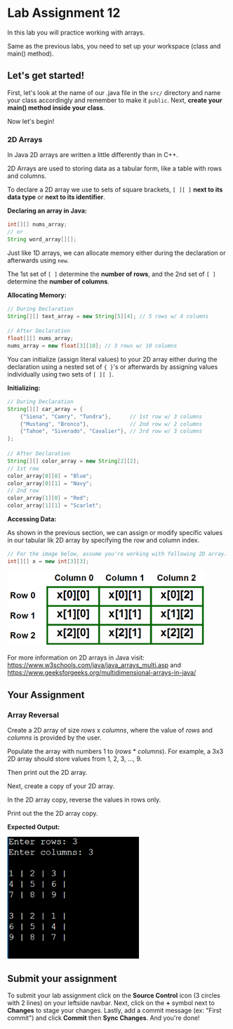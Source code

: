 # Lab Assignment 12

In this lab you will practice working with arrays.

Same as the previous labs, you need to set up your workspace (class and main() method).

## Let's get started!

First, let's look at the name of our .java file in the `src/` directory and name your class accordingly and remember to make it `public`. Next, **create your main() method inside your class**.

Now let's begin!

### 2D Arrays

In Java 2D arrays are written a little differently than in C++.

2D Arrays are used to storing data as a tabular form, like a table with rows and columns. 

To declare a 2D array we use to sets of square brackets, `[ ][ ]` **next to its data type** or **next to its identifier**.

**Declaring an array in Java:**
```java
int[][] nums_array;
// or
String word_array[][];
```

Just like 1D arrays, we can allocate memory either during the declaration or afterwards using `new`.

The 1st set of `[ ]` determine the **number of rows**, and the 2nd set of `[ ]` determine the **number of columns**.

**Allocating Memory:**
```java
// During Declaration
String[][] text_array = new String[5][4]; // 5 rows w/ 4 columns

// After Declaration
float[][] nums_array;
nums_array = new float[3][10]; // 3 rows w/ 10 columns
```

You can initialize (assign literal values) to your 2D array either during the declaration using a nested set of `{ }`'s or afterwards by assigning values individually using two sets of `[ ][ ]`.

**Initializing:**
```java
// During Declaration
String[][] car_array = {
    {"Siena", "Camry", "Tundra"},      // 1st row w/ 3 columns
    {"Mustang", "Bronco"},             // 2nd row w/ 2 columns
    {"Tahoe", "Siverado", "Cavalier"}, // 3rd row w/ 3 columns
};

// After Declaration
String[][] color_array = new String[2][2];
// 1st row
color_array[0][0] = "Blue";
color_array[0][1] = "Navy";
// 2nd row
color_array[1][0] = "Red";
color_array[1][1] = "Scarlet";
```

**Accessing Data:**

As shown in the previous section, we can assign or modify specific values in our tabular lik 2D array by specifying the row and column index.

```java
// For the image below, assume you're working with following 2D array.
int[][] x = new int[3][3];
```

<img src="img/java_2darray.png" width="450px">

For more information on 2D arrays in Java visit: https://www.w3schools.com/java/java_arrays_multi.asp and https://www.geeksforgeeks.org/multidimensional-arrays-in-java/

## Your Assignment

### Array Reversal

Create a 2D array of size *rows* x *columns*, where the value of *rows* and *columns* is provided by the user.

Populate the array with numbers 1 to (*rows* * *columns*). For example, a 3x3 2D array should store values from 1, 2, 3, ..., 9.

Then print out the 2D array.

Next, create a copy of your 2D array.

In the 2D array copy, reverse the values in rows only.

Print out the the 2D array copy.

**Expected Output:**

<img src="img/lab_2darrays.PNG" width="300px">

## Submit your assignment

To submit your lab assignment click on the **Source Control** icon (3 circles with 2 lines) on your leftside navbar. Next, click on the **+** symbol next to **Changes** to stage your changes. Lastly, add a commit message (ex: "First commit") and click **Commit** then **Sync Changes**. And you're done!
